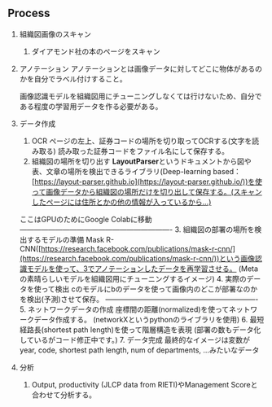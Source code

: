 ## Process

1. 組織図画像のスキャン
    1. ダイアモンド社の本のページをスキャン
2. アノテーション
アノテーションとは画像データに対してどこに物体があるのかを自分でラベル付けすること。
    
    画像認識モデルを組織図用にチューニングしなくては行けないため、自分である程度の学習用データを作る必要がある。
    
3. データ作成
    1. OCR
    ページの左上、証券コードの場所を切り取ってOCRする(文字を読み取る)
    読み取った証券コードをファイル名にして保存する。
    2. 組織図の場所を切り出す
    **LayoutParser**というドキュメントから図や表、文章の場所を検出できるライブラリ(Deep-learning based：[https://layout-parser.github.io](https://layout-parser.github.io/))を使って画像データから組織図の場所だけを切り出して保存する。(スキャンしたページには住所とかの他の情報が入っているから…)
    
    ここはGPUのためにGoogle Colabに移動—————————————————————-
    3. 組織図の部署の場所を検出するモデルの準備
    Mask R-CNN([https://research.facebook.com/publications/mask-r-cnn/](https://research.facebook.com/publications/mask-r-cnn/))という画像認識モデルを使って、3でアノテーションしたデータを再学習させる。
    (Metaの素晴らしいモデルを組織図用にチューニングするイメージ)
    4. 実際のデータを使って検出
    cのモデルにbのデータを使って画像内のどこが部署なのかを検出(予測)させて保存。
    —————————————————————-
    5. ネットワークデータの作成
    座標間の距離(normalized)を使ってネットワークデータ作成する。
    (networkXというpythonのライブラリを使用)
    6. 最短経路長(shortest path length)を使って階層構造を表現
    (部署の数もデータ化しているがコード修正中です。)
    7. データ完成
    最終的なイメージは変数がyear, code, shortest path length, num of departments, …みたいなデータ
4. 分析
    1. Output, productivity (JLCP data from RIETI)やManagement Scoreと合わせて分析する。